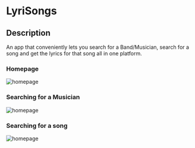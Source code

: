 # LyriSongs
## Description
An app that conveniently lets you search for a Band/Musician, search for a song and get the lyrics for that song all in one platform.

### Homepage
![homepage](lyrisongs/screenshots/homepage.JPG)

### Searching for a Musician 
![homepage](lyrisongs/screenshots/artist-search.JPG)

### Searching for a song
![homepage](lyrisongs/screenshots/song-search.JPG)